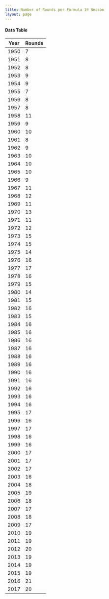 ```yaml
---
title: Number of Rounds per Formula 1® Season
layout: page
---
```


<canvas id="chart" width="400" height="180"></canvas>
<script>
var data = {
    "datasets": [
        {
            "backgroundColor": "#f3a935",
            "borderColor": "#f68639",
            "borderWidth": 1,
            "data": [
                7.0,
                8.0,
                8.0,
                9.0,
                9.0,
                7.0,
                8.0,
                8.0,
                11.0,
                9.0,
                10.0,
                8.0,
                9.0,
                10.0,
                10.0,
                10.0,
                9.0,
                11.0,
                12.0,
                11.0,
                13.0,
                11.0,
                12.0,
                15.0,
                15.0,
                14.0,
                16.0,
                17.0,
                16.0,
                15.0,
                14.0,
                15.0,
                16.0,
                15.0,
                16.0,
                16.0,
                16.0,
                16.0,
                16.0,
                16.0,
                16.0,
                16.0,
                16.0,
                16.0,
                16.0,
                17.0,
                16.0,
                17.0,
                16.0,
                16.0,
                17.0,
                17.0,
                17.0,
                16.0,
                18.0,
                19.0,
                18.0,
                17.0,
                18.0,
                17.0,
                19.0,
                19.0,
                20.0,
                19.0,
                19.0,
                19.0,
                21.0,
                20.0
            ],
            "label": "Rounds"
        }
    ],
    "labels": [
        "1950",
        "1951",
        "1952",
        "1953",
        "1954",
        "1955",
        "1956",
        "1957",
        "1958",
        "1959",
        "1960",
        "1961",
        "1962",
        "1963",
        "1964",
        "1965",
        "1966",
        "1967",
        "1968",
        "1969",
        "1970",
        "1971",
        "1972",
        "1973",
        "1974",
        "1975",
        "1976",
        "1977",
        "1978",
        "1979",
        "1980",
        "1981",
        "1982",
        "1983",
        "1984",
        "1985",
        "1986",
        "1987",
        "1988",
        "1989",
        "1990",
        "1991",
        "1992",
        "1993",
        "1994",
        "1995",
        "1996",
        "1997",
        "1998",
        "1999",
        "2000",
        "2001",
        "2002",
        "2003",
        "2004",
        "2005",
        "2006",
        "2007",
        "2008",
        "2009",
        "2010",
        "2011",
        "2012",
        "2013",
        "2014",
        "2015",
        "2016",
        "2017"
    ]
};
var options = {
  legend: {
    display: false
  },
  scales: {
    xAxes: [{
      ticks: {
        beginAtZero: true
      }
    }],
    yAxes: [{
      ticks: {
        beginAtZero: true
      }
    }]
  }
};
new Chart("chart", {
    data: data,
    type: 'bar',
    options: options
});
</script>



#### Data Table

| Year | Rounds |
|--|--|
| 1950 | 7 |
| 1951 | 8 |
| 1952 | 8 |
| 1953 | 9 |
| 1954 | 9 |
| 1955 | 7 |
| 1956 | 8 |
| 1957 | 8 |
| 1958 | 11 |
| 1959 | 9 |
| 1960 | 10 |
| 1961 | 8 |
| 1962 | 9 |
| 1963 | 10 |
| 1964 | 10 |
| 1965 | 10 |
| 1966 | 9 |
| 1967 | 11 |
| 1968 | 12 |
| 1969 | 11 |
| 1970 | 13 |
| 1971 | 11 |
| 1972 | 12 |
| 1973 | 15 |
| 1974 | 15 |
| 1975 | 14 |
| 1976 | 16 |
| 1977 | 17 |
| 1978 | 16 |
| 1979 | 15 |
| 1980 | 14 |
| 1981 | 15 |
| 1982 | 16 |
| 1983 | 15 |
| 1984 | 16 |
| 1985 | 16 |
| 1986 | 16 |
| 1987 | 16 |
| 1988 | 16 |
| 1989 | 16 |
| 1990 | 16 |
| 1991 | 16 |
| 1992 | 16 |
| 1993 | 16 |
| 1994 | 16 |
| 1995 | 17 |
| 1996 | 16 |
| 1997 | 17 |
| 1998 | 16 |
| 1999 | 16 |
| 2000 | 17 |
| 2001 | 17 |
| 2002 | 17 |
| 2003 | 16 |
| 2004 | 18 |
| 2005 | 19 |
| 2006 | 18 |
| 2007 | 17 |
| 2008 | 18 |
| 2009 | 17 |
| 2010 | 19 |
| 2011 | 19 |
| 2012 | 20 |
| 2013 | 19 |
| 2014 | 19 |
| 2015 | 19 |
| 2016 | 21 |
| 2017 | 20 |

